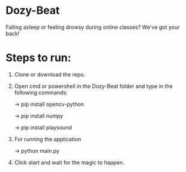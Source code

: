 # Dozy-Beat

Falling asleep or feeling drowsy during online classes? We've got your back!


# Steps to run:

1) Clone or download the repo.

2) Open cmd or powershell in the Dozy-Beat folder and type in the following commands:

   -> pip install opencv-python
   
   -> pip install numpy
   
   -> pip install playsound
   
3) For running the application

   -> python main.py
   
4) Click start and wait for the magic to happen.
